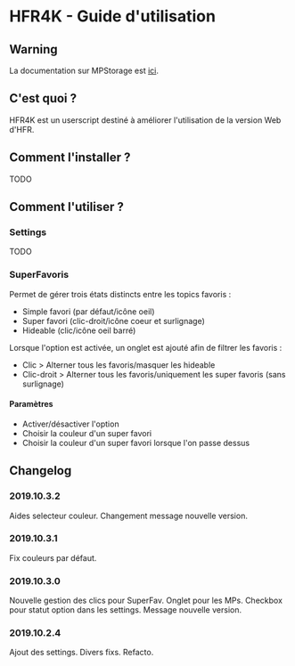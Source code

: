 # HFR4K - Guide d'utilisation

## Warning

La documentation sur MPStorage est [ici](./mpstorage).

## C'est quoi ?

HFR4K est un userscript destiné à améliorer l'utilisation de la version Web d'HFR.

## Comment l'installer ?

TODO

## Comment l'utiliser ?

### Settings

TODO

### SuperFavoris

Permet de gérer trois états distincts entre les topics favoris :

* Simple favori (par défaut/icône oeil)
* Super favori (clic-droit/icône coeur et surlignage)
* Hideable (clic/icône oeil barré)

Lorsque l'option est activée, un onglet est ajouté afin de filtrer les favoris :

* Clic > Alterner tous les favoris/masquer les hideable
* Clic-droit > Alterner tous les favoris/uniquement les super favoris (sans surlignage)

#### Paramètres

* Activer/désactiver l'option
* Choisir la couleur d'un super favori
* Choisir la couleur d'un super favori lorsque l'on passe dessus

## Changelog

### 2019.10.3.2

Aides selecteur couleur. Changement message nouvelle version.

### 2019.10.3.1

Fix couleurs par défaut.

### 2019.10.3.0

Nouvelle gestion des clics pour SuperFav. Onglet pour les MPs. Checkbox pour statut option dans les settings. Message nouvelle version.

### 2019.10.2.4

Ajout des settings. Divers fixs. Refacto.
